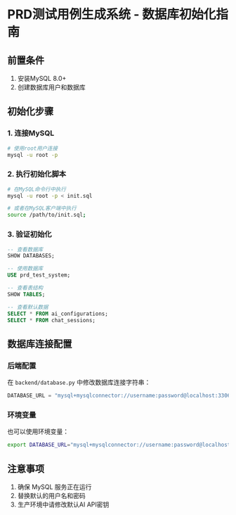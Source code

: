 # PRD测试用例生成系统 - 数据库初始化指南

## 前置条件

1. 安装MySQL 8.0+
2. 创建数据库用户和数据库

## 初始化步骤

### 1. 连接MySQL

```bash
# 使用root用户连接
mysql -u root -p
```

### 2. 执行初始化脚本

```bash
# 在MySQL命令行中执行
mysql -u root -p < init.sql

# 或者在MySQL客户端中执行
source /path/to/init.sql;
```

### 3. 验证初始化

```sql
-- 查看数据库
SHOW DATABASES;

-- 使用数据库
USE prd_test_system;

-- 查看表结构
SHOW TABLES;

-- 查看默认数据
SELECT * FROM ai_configurations;
SELECT * FROM chat_sessions;
```

## 数据库连接配置

### 后端配置

在 `backend/database.py` 中修改数据库连接字符串：

```python
DATABASE_URL = "mysql+mysqlconnector://username:password@localhost:3306/prd_test_system"
```

### 环境变量

也可以使用环境变量：

```bash
export DATABASE_URL="mysql+mysqlconnector://username:password@localhost:3306/prd_test_system"
```

## 注意事项

1. 确保 MySQL 服务正在运行
2. 替换默认的用户名和密码
3. 生产环境中请修改默认AI API密钥